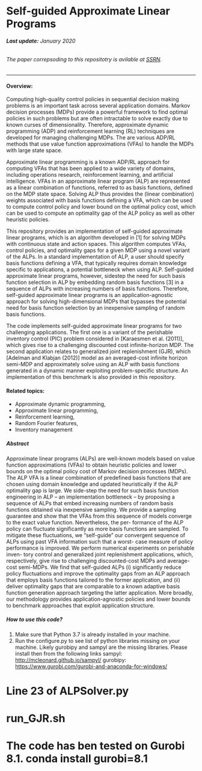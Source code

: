 # Self-guided Approximate Linear Programs
###### **Last update:** January 2020
###### The paper correpsoding to this repositotry is avilable at [SSRN](https://ssrn.com/abstract=3512665).
---


#### Overview:
Computing high-quality control policies in sequential decision making problems is an important task across several application domains. Markov decision processes (MDPs) provide a powerful framework to find optimal policies in such problems but are often intractable to solve exactly due to known curses of dimensionality. Therefore, approximate dynamic programming (ADP) and reinforcement learning (RL) techniques are developed for managing challenging MDPs. The are various ADP/RL methods that use value function approximations (VFAs) to handle the MDPs with large state space.

Approximate linear programming is a known ADP/RL approach for computing VFAs that has been applied to a wide variety of domains, including operations research, reinforcement learning, and artificial intelligence. VFAs in an approximate linear program (ALP) are represented as a linear combination of functions, referred to as basis functions, defined on the MDP state space. Solving ALP thus provides the (linear combination) weights associated with basis functions defining a VFA, which can be used to compute control policy and lower bound on the optimal policy cost, which can be used to compute an optimality gap of the ALP policy as well as other heuristic policies. 

This repository provides an implementation of self-guided approximate linear programs, which is an algorithm developed in [1] for solving MDPs with continuous state and action spaces. This algorithm computes VFAs, control policies, and optimality gaps for a given MDP using a novel variant of the ALPs. In a standard implementation of ALP, a user should specify basis functions defining a VFA, that typically requires domain knowledge specific to applications, a potential bottleneck when using ALP. Self-guided approximate linear programs, however, sidestep the need for such basis function selection in ALP by embedding random basis functions [3] in a sequence of ALPs with increasing numbers of basis functions. Therefore, self-guided approximate linear programs is an application-agnostic approach for solving high-dimensional MDPs that bypasses the potential need for basis function selection by an inexpensive sampling of random basis functions.

The code implements self-guided approximate linear programs for two challenging applications. The first one is a variant of the perishable inventory control (PIC) problem considered in [Karaesmen et al. (2011)], which gives rise to a challenging discounted cost infinite-horizon MDP. The second application relates to generalized joint replenishment (GJR), which [Adelman and Klabjan (2012)] model as an averaged-cost infinite horizon semi-MDP and approximately solve using an ALP with basis functions generated in a dynamic manner exploiting problem-specific structure. An implementation of this benchmark is also provided in this repository.

#### **Related topics:**  
  * Approximate dynamic programming,
  * Approximate linear programming,
  * Reinforcement learning,
  * Random Fourier features,
  * Inventory management










##### **Abstract** 

Approximate linear programs (ALPs) are well-known models based on value function approximations (VFAs)
to obtain heuristic policies and lower bounds on the optimal policy cost of Markov decision processes (MDPs).
The ALP VFA is a linear combination of predefined basis functions that are chosen using domain knowledge
and updated heuristically if the ALP optimality gap is large. We side-step the need for such basis function
engineering in ALP – an implementation bottleneck – by proposing a sequence of ALPs that embed increasing
numbers of random basis functions obtained via inexpensive sampling. We provide a sampling guarantee and
show that the VFAs from this sequence of models converge to the exact value function. Nevertheless, the per-
formance of the ALP policy can fluctuate significantly as more basis functions are sampled. To mitigate these
fluctuations, we “self-guide” our convergent sequence of ALPs using past VFA information such that a worst-
case measure of policy performance is improved. We perform numerical experiments on perishable inven-
tory control and generalized joint replenishment applications, which, respectively, give rise to challenging
discounted-cost MDPs and average-cost semi-MDPs. We find that self-guided ALPs (i) significantly reduce
policy fluctuations and improve the optimality gaps from an ALP approach that employs basis functions
tailored to the former application, and (ii) deliver optimality gaps that are comparable to a known adaptive
basis function generation approach targeting the latter application. More broadly, our methodology provides
application-agnostic policies and lower bounds to benchmark approaches that exploit application structure.


##### **How to use this code?** 



1. Make sure that Python 3.7 is already installed in your machine.
2. Run the configure.py to see list of python libraries missing on your machine. Likely gurobipy and sampyl are the missing libraries. Please install then from the following links
  sampyl: http://mcleonard.github.io/sampyl/
  gurobipy: https://www.gurobi.com/gurobi-and-anaconda-for-windows/
  
  
  # Line 23 of ALPSolver.py
  # run_GJR.sh
  # The code has ben tested on Gurobi 8.1. conda install gurobi=8.1
